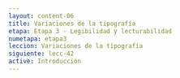 ```yaml
---
layout: content-06
title: Variaciones de la tipografía
etapa: Etapa 3 - Legibilidad y lecturabilidad
numetapa: etapa3
leccion: Variaciones de la tipografía
siguiente: lecc-42
active: Introducción
---
```


<div class="col-md-4 extracto">

</div>

<div class="col-md-8">

	

</div>